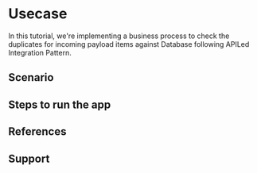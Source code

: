 # Usecase
In this tutorial, we're implementing a business process to check the duplicates for incoming payload items against Database following APILed Integration Pattern.

## Scenario

## Steps to run the app

## References

## Support
